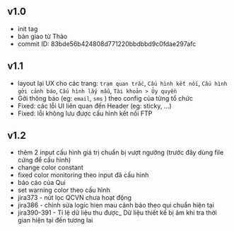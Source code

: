 ## v1.0
  - init tag
  - bàn giao từ Thảo
  - commit ID: 83bde56b424808d771220bbdbbd9c0fdae297afc

## v1.1
  - layout lại UX cho các trang: `trạm quan trắc`, `Cấu hình kết nối`, `Cấu hình gởi cảnh báo`, `Cấu hình lấy mẫu`, `Tài khoản > Ủy quyền`
  - Gởi thông báo (eg: `email`, `sms` ) theo config của từng tổ chức
  - Fixed: các lỗi UI liên quan đến Header (eg: sticky, ...)
  - Fixed: lỗi không lưu được cấu hình kết nối FTP

## v1.2
  - thêm 2 input cấu hình giá trị chuẩn bị vượt ngưỡng (trước đây dùng file cứng để cấu hình)
  - change color constant
  - fixed color monitoring theo input đã cấu hình
  - báo cáo của Qui
  - set warning color theo cấu hình
  - jira373 - nút lọc QCVN chưa hoạt động
  - jira386 - chỉnh sửa logic hien mau cảnh báo theo qui chuẩn hiện tại
  - jira390-391  -  Tỉ lệ dữ liệu thu được_ Dữ liệu thiết kế bị âm khi tra thời gian hiện tại đến tương lai